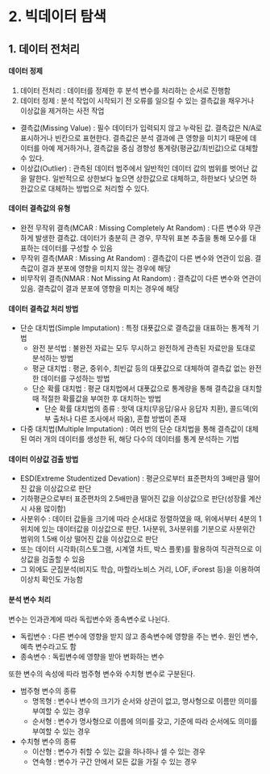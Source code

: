 # 2. 빅데이터 탐색
## 1. 데이터 전처리
#### 데이터 정제
1. 데이터 전처리 : 데이터를 정제한 후 분석 변수를 처리하는 순서로 진행함
2. 데이터 정제 : 분석 작업이 시작되기 전 오류를 일으킬 수 있는 결측값을 채우거나 이상값을 제거하는 사전 작업
  - 결측값(Missing Value) : 필수 데이터가 입력되지 않고 누락된 값. 결측값은 N/A로 표시하거나 빈칸으로 표현한다. 결측값은 분석 결과에 큰 영향을 미치기 때문에 데이터를 아예 제거하거나, 결측값을 중심 경향성 통계량(평균값/최빈값)으로 대체할 수 있다.
  - 이상값(Outlier) : 관측된 데이터 범주에서 일반적인 데이터 값의 범위를 벗어난 값을 말한다. 일반적으로 상한보다 높으면 상한값으로 대체하고, 하한보다 낮으면 하한값으로 대체하는 방법으로 처리할 수 있다.


#### 데이터 결측값의 유형
- 완전 무작위 결측(MCAR : Missing Completely At Random) : 다른 변수와 무관하게 발생한 결측값. 데이터가 충분히 큰 경우, 무작위 표본 추출을 통해 모수를 대표하는 데이터를 구성할 수 있음
- 무작위 결측(MAR : Missing At Random) : 결측값이 다른 변수와 연관이 있음. 결측값이 결과 분포에 영향을 미치지 않는 경우에 해당
- 비무작위 결측(NMAR : Not Missing At Random) : 결측값이 다른 변수와 연관이 있음. 결측값이 결과 분포에 영향을 미치는 경우에 해당


#### 데이터 결측값 처리 방법
- 단순 대치법(Simple Imputation) : 특정 대푯값으로 결측값을 대표하는 통계적 기법
  - 완전 분석법 : 불완전 자료는 모두 무시하고 완전하게 관측된 자료만을 토대로 분석하는 방법
  - 평균 대치법 : 평균, 중위수, 최빈값 등의 대푯값으로 대체하여 결측값 없는 완전한 데이터를 구성하는 방법
  - 단순 확률 대치법 : 평균 대치법에서 대푯값으로 통계량을 통해 결측값을 대치할 때 적절한 확률값을 부여한 후 대치하는 방법
    - 단순 확률 대치법의 종류 : 핫덱 대치(무응답/유사 응답자 치환), 콜드덱(외부 출처나 다른 조사에서 따옴), 혼합 방법이 존재
- 다중 대치법(Multiple Imputation) : 여러 번의 단순 대치법을 통해 결측값이 대체된 여러 개의 데이터를 생성한 뒤, 해당 다수의 데이터를 통계 분석하는 기법


#### 데이터 이상값 검출 방법
- ESD(Extreme Studentized Devation) : 평균으로부터 표준편차의 3배만큼 떨어진 값을 이상값으로 판단
- 기하평균으로부터 표준편차의 2.5배만큼 떨어진 값을 이상값으로 판단(성장률 계산시 사용 많이함)
- 사분위수 : 데이터 값들을 크기에 따라 순서대로 정렬하였을 때, 위에서부터 4분의 1 위치에 있는 데이터값을 이상값으로 판단. 1사분위, 3사분위를 기분으로 사분위간 범위의 1.5배 이상 떨어진 값을 이상값으로 판단
- 또는 데이터 시각화(히스토그램, 시계열 차트, 박스 플롯)를 활용하여 직관적으로 이상값을 검출할 수 있음
- 그 외에도 군집분석(비지도 학습, 마할라노비스 거리, LOF, iForest 등)을 이용하여 이상치 확인도 가능함


#### 분석 변수 처리
변수는 인과관계에 따라 독립변수와 종속변수로 나뉜다.
- 독립변수 : 다른 변수에 영향을 받지 않고 종속변수에 영향을 주는 변수. 원인 변수, 예측 변수라고도 함
- 종속변수 : 독립변수에 영향을 받아 변화하는 변수

또한 변수의 속성에 따라 범주형 변수와 수치형 변수로 구분된다.
- 범주형 변수의 종류
  - 명목형 : 변수나 변수의 크기가 순서와 상관이 없고, 명사형으로 이름만 의미를 부여할 수 있는 경우
  - 순서형 : 변수가 명사형으로 이름에 의미를 갖고, 기준에 따라 순서에도 의미를 부여할 수 있는 경우
- 수치형 변수의 종류
  - 이산형 : 변수가 취할 수 있는 값을 하나하나 셀 수 있는 경우
  - 연속형 : 변수가 구간 안에서 모든 값을 가질 수 있는 경우